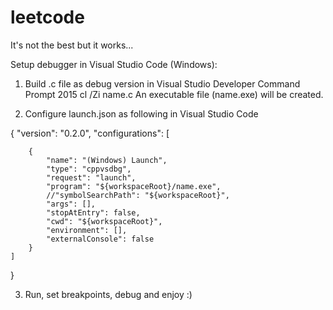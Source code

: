 # leetcode
It's not the best but it works...

Setup debugger in Visual Studio Code (Windows):

1. Build .c file as debug version in Visual Studio Developer Command Prompt 2015
    cl /Zi name.c
   An executable file (name.exe) will be created.
   
2. Configure launch.json as following in Visual Studio Code

  {
    "version": "0.2.0",
    "configurations": [

        {
            "name": "(Windows) Launch",
            "type": "cppvsdbg",
            "request": "launch",
            "program": "${workspaceRoot}/name.exe",
            //"symbolSearchPath": "${workspaceRoot}",
            "args": [],
            "stopAtEntry": false,
            "cwd": "${workspaceRoot}",
            "environment": [],
            "externalConsole": false
        }
    ]
  }
  
 3. Run, set breakpoints, debug and enjoy :)
